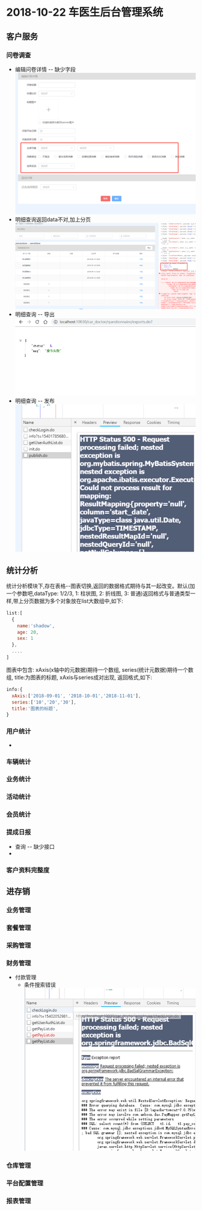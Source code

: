 2018-10-22 车医生后台管理系统
==========================

## 客户服务

### 问卷调查
+ 编辑问卷详情 -- 缺少字段        
  ![list-1](imgs/2018-10-22/1-1.jpg)     
+ 明细查询返回data不对,加上分页   
  ![list-2](imgs/2018-10-22/1-2.jpg)     
+ 明细查询 -- 导出      
  ![list-3](imgs/2018-10-22/1-3.jpg)      
+ 明细查询 -- 发布      
  ![list-4](imgs/2018-10-22/1-4.jpg)      


## 统计分析
统计分析模块下,存在表格--图表切换,返回的数据格式期待与其一起改变。默认(加一个参数吧,dataType: 1/2/3, 1: 柱状图, 2: 折线图, 3: 普通)返回格式与普通类型一样,带上分页数据为多个对象放在list大数组中,如下:
```javascript
list:[
  {
    name:'shadow',
    age: 20,
    sex: 1
  },
  ....
]
```
图表中包含: xAxis(x轴中的元数据)期待一个数组, series(统计元数据)期待一个数组, title:为图表的标题, xAxis与series成对出现, 返回格式,如下:
```javascript
info:{
  xAxis:['2018-09-01', '2018-10-01','2018-11-01'],
  series:['10','20','30'],
  title:'图表的标题',
}
```



### 用户统计
  + 

### 车辆统计
### 业务统计
### 活动统计
### 会员统计
### 提成日报
+ 查询 -- 缺少接口
+ 
### 客户资料完整度


## 进存销

### 业务管理

### 套餐管理

### 采购管理


### 财务管理
+ 付款管理 
  + 条件搜索错误        
    ![list2-1](imgs/2018-10-22/2-1.jpg)       
   

### 仓库管理

### 平台配置管理

### 报表管理
